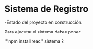 <h1>Sistema de Registro</h1>
-Estado del proyecto en construcción.

Para ejecutar el sistema debes poner:

'''npm install reac''
sistema 2
